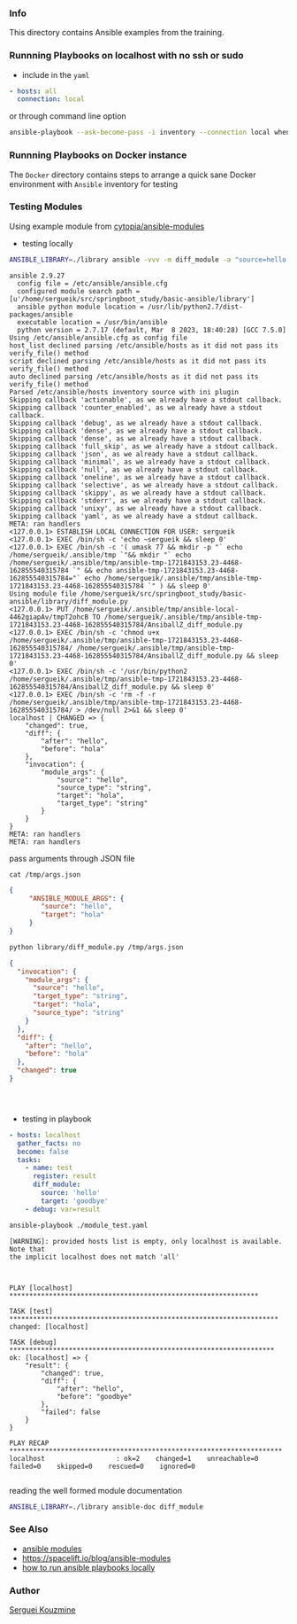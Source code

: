 ### Info
This directory contains Ansible examples from the training.

### Runnning Playbooks on localhost with no ssh or sudo

* include in the `yaml`
```yaml
- hosts: all
  connection: local
```
or through command line option
```sh
ansible-playbook --ask-become-pass -i inventory --connection local when_fact.yaml --tags jq
```

### Runnning Playbooks on Docker instance

The `Docker` directory contains steps to arrange a quick sane Docker environment with `Ansible` inventory for testing


### Testing Modules


Using example module from [cytopia/ansible-modules](https://github.com/cytopia/ansible-modules/blob/master/modules/diff.py)


* testing locally
```sh
ANSIBLE_LIBRARY=./library ansible -vvv -m diff_module -a "source=hello target=hola source_type=string target_type=string" localhost
```
```text
ansible 2.9.27
  config file = /etc/ansible/ansible.cfg
  configured module search path = [u'/home/sergueik/src/springboot_study/basic-ansible/library']
  ansible python module location = /usr/lib/python2.7/dist-packages/ansible
  executable location = /usr/bin/ansible
  python version = 2.7.17 (default, Mar  8 2023, 18:40:28) [GCC 7.5.0]
Using /etc/ansible/ansible.cfg as config file
host_list declined parsing /etc/ansible/hosts as it did not pass its verify_file() method
script declined parsing /etc/ansible/hosts as it did not pass its verify_file() method
auto declined parsing /etc/ansible/hosts as it did not pass its verify_file() method
Parsed /etc/ansible/hosts inventory source with ini plugin
Skipping callback 'actionable', as we already have a stdout callback.
Skipping callback 'counter_enabled', as we already have a stdout callback.
Skipping callback 'debug', as we already have a stdout callback.
Skipping callback 'dense', as we already have a stdout callback.
Skipping callback 'dense', as we already have a stdout callback.
Skipping callback 'full_skip', as we already have a stdout callback.
Skipping callback 'json', as we already have a stdout callback.
Skipping callback 'minimal', as we already have a stdout callback.
Skipping callback 'null', as we already have a stdout callback.
Skipping callback 'oneline', as we already have a stdout callback.
Skipping callback 'selective', as we already have a stdout callback.
Skipping callback 'skippy', as we already have a stdout callback.
Skipping callback 'stderr', as we already have a stdout callback.
Skipping callback 'unixy', as we already have a stdout callback.
Skipping callback 'yaml', as we already have a stdout callback.
META: ran handlers
<127.0.0.1> ESTABLISH LOCAL CONNECTION FOR USER: sergueik
<127.0.0.1> EXEC /bin/sh -c 'echo ~sergueik && sleep 0'
<127.0.0.1> EXEC /bin/sh -c '( umask 77 && mkdir -p "` echo /home/sergueik/.ansible/tmp `"&& mkdir "` echo /home/sergueik/.ansible/tmp/ansible-tmp-1721843153.23-4468-162855540315784 `" && echo ansible-tmp-1721843153.23-4468-162855540315784="` echo /home/sergueik/.ansible/tmp/ansible-tmp-1721843153.23-4468-162855540315784 `" ) && sleep 0'
Using module file /home/sergueik/src/springboot_study/basic-ansible/library/diff_module.py
<127.0.0.1> PUT /home/sergueik/.ansible/tmp/ansible-local-4462giapAv/tmpT2ohcB TO /home/sergueik/.ansible/tmp/ansible-tmp-1721843153.23-4468-162855540315784/AnsiballZ_diff_module.py
<127.0.0.1> EXEC /bin/sh -c 'chmod u+x /home/sergueik/.ansible/tmp/ansible-tmp-1721843153.23-4468-162855540315784/ /home/sergueik/.ansible/tmp/ansible-tmp-1721843153.23-4468-162855540315784/AnsiballZ_diff_module.py && sleep 0'
<127.0.0.1> EXEC /bin/sh -c '/usr/bin/python2 /home/sergueik/.ansible/tmp/ansible-tmp-1721843153.23-4468-162855540315784/AnsiballZ_diff_module.py && sleep 0'
<127.0.0.1> EXEC /bin/sh -c 'rm -f -r /home/sergueik/.ansible/tmp/ansible-tmp-1721843153.23-4468-162855540315784/ > /dev/null 2>&1 && sleep 0'
localhost | CHANGED => {
    "changed": true,
    "diff": {
        "after": "hello",
        "before": "hola"
    },
    "invocation": {
        "module_args": {
            "source": "hello",
            "source_type": "string",
            "target": "hola",
            "target_type": "string"
        }
    }
}
META: ran handlers
META: ran handlers

```
pass arguments through JSON file
```
cat /tmp/args.json
```
```json
{
     "ANSIBLE_MODULE_ARGS": {
        "source": "hello",
        "target": "hola"
     }
}
```
 
```sh
python library/diff_module.py /tmp/args.json
```
```json
{
  "invocation": {
    "module_args": {
      "source": "hello",
      "target_type": "string",
      "target": "hola",
      "source_type": "string"
    }
  },
  "diff": {
    "after": "hello",
    "before": "hola"
  },
  "changed": true
}





```

* testing in playbook

```YAML
- hosts: localhost
  gather_facts: no
  become: false
  tasks:
    - name: test
      register: result
      diff_module:
        source: 'hello'
        target: 'goodbye'
    - debug: var=result  
```
```sh
ansible-playbook ./module_test.yaml
```
```text
[WARNING]: provided hosts list is empty, only localhost is available. Note that
the implicit localhost does not match 'all'



PLAY [localhost] ***************************************************************

TASK [test] ********************************************************************
changed: [localhost]

TASK [debug] *******************************************************************
ok: [localhost] => {
    "result": {
        "changed": true,
        "diff": {
            "after": "hello",
            "before": "goodbye"
        },
        "failed": false
    }
}

PLAY RECAP *********************************************************************
localhost                  : ok=2    changed=1    unreachable=0    failed=0    skipped=0    rescued=0    ignored=0


```
reading the well formed module documentation
```sh
ANSIBLE_LIBRARY=./library ansible-doc diff_module
```
### See Also

  * [ansible modules](https://docs.ansible.com/ansible/2.9/modules/modules_by_category.html)
  * https://spacelift.io/blog/ansible-modules  
  * [how to run ansible playbooks locally](https://gist.github.com/alces/caa3e7e5f46f9595f715f0f55eef65c1)

### Author
[Serguei Kouzmine](kouzmine_serguei@yahoo.com)
